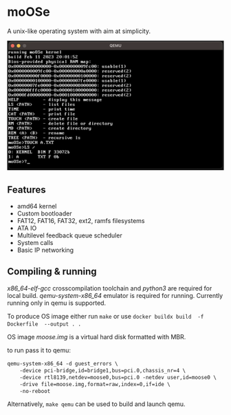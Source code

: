 # moOSe

A unix-like operating system with aim at simplicity.

![screenshot](screenshots/v0.1.png)

## Features 

* amd64 kernel
* Custom bootloader
* FAT12, FAT16, FAT32, ext2, ramfs filesystems
* ATA IO
* Multilevel feedback queue scheduler
* System calls
* Basic IP networking

## Compiling & running

*x86_64-elf-gcc* crosscompilation toolchain and *python3* are required for local build.
*qemu-system-x86_64* emulator is required for running.
Currently running only in qemu is supported.

To produce OS image either run `make` or use `docker buildx build 
-f Dockerfile  --output . .`

OS image *moose.img* is a virtual hard disk formatted with MBR.

to run pass it to qemu:
```
qemu-system-x86_64 -d guest_errors \
	-device pci-bridge,id=bridge1,bus=pci.0,chassis_nr=4 \
	-device rtl8139,netdev=moose0,bus=pci.0 -netdev user,id=moose0 \
	-drive file=moose.img,format=raw,index=0,if=ide \
	-no-reboot
```

Alternatively, `make qemu` can be used to build and launch qemu.
